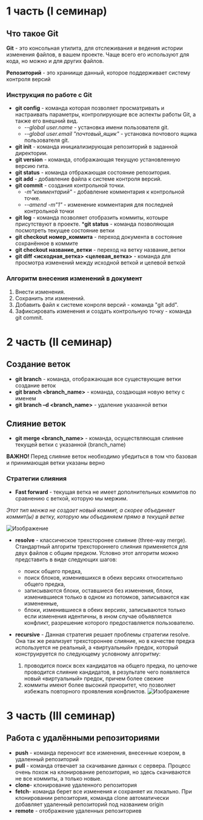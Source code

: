 # 1 часть (I семинар)

## Что такое Git
 __Git__ - это консольная утилита, для отслеживания и ведения истории изменения файлов, в вашем проекте. Чаще всего его используют для кода, но можно и для других файлов. 

 __Репозиторий__ - это храниище данный, которое поддерживает систему контроля версий

 ### Инструкция по работе с Git

* __git config__ - команда которая позволяет просматривать и настраивать параметры, контролирующие все аспекты работы Git, а также его внешний вид.
    * *--global user.name* - установка имени пользователя git.
    * *--global user.email "почтовый_ящик"* - установка почтового ящика  пользователя git.
* __git init__ - команда инициализирующая репозиторий в заданной директории.
* __git version__ - команда, отображающая текущую установленную версию гита.
* __git status__ - команда отбражающая состояние репозитория.   
* __git add__ - добавление файла к системе контроля версий.
* __git commit__ - создания контрольной точки. 
    * *-m"комментарий"* - добавление комментария к контрольной точке.
    * *--amend -m"1"*  - изменение комментария для последней контрольной точки
* __git log__ - команда позволяет отобразить коммиты, котоыре присутствуют в проекте.
*__git status__ - команда позволяющая посмотреть текущее состояние ветки
* __git checkout номер_коммита__ - переход документа в состояние сохранённое в коммите
* __git checkout название_ветки__ - переход на ветку название_ветки 
* __git diff <исходная_ветка> <целевая_ветка>__ - команда для просмотра изменений между исходной веткой и целевой веткой

### Алгоритм внесения изменений в документ

1. Внести изменения.
2. Сохранить эти изменений.
3. Добавить файл к системе конроля версий - команда "git add".
4. Зафиксировать изменения и создать контрольную точку - команда git commit.

# 2 часть (II семинар)

## Создание веток

* __git branch__ -  команда, отображающая все существующие ветки создание веток
* __git branch <branch_name>__ - команда, создающая новую ветку с именем 
* __git branch –d <branch_name>__ - удаление указанной ветки

## Слияние веток

* __git merge <branch_name>__ - команда, осуществляющая слияние текущей ветки с указанной (branch_name)

 __ВАЖНО!__ Перед слияние веток необходимо убедиться в том что базовая и принимающая ветки указаны верно

 ### Стратегии слияния

* __Fast forward__ - текущая ветка не имеет дополнительных коммитов по сравнению с веткой, которую мы мержим.

*Этот тип менжа не создает новый коммит, а скорее объединяет коммит(ы) в ветку, которую мы объединяем прямо в текущей ветке*

![Изображение](https://joprblob.azureedge.net/site/blog/50fa5f40-93ac-475e-895d-8724cc761d19/ff.gif)

* __resolve__ -  классическое трехсторонее слияние (three-way merge). Стандартный алгоритм трехстороннего слияния применяется для двух файлов с общим предком. Условно этот алгоритм можно представить в виде следующих шагов:
    * поиск общего предка,
    * поиск блоков, изменившихся в обеих версиях относительно общего предка,
    * записываются блоки, оставшиеся без изменения, блоки, изменившиеся только в одном из потомков, записываются как измененные,
    * блоки, изменившиеся в обеих версиях, записываются только если изменения идентичны, в ином случае объявляется конфликт, разрешение которого предоставляется пользователю. 

* __recursive__ - Данная стратегия решает проблемы стратегии resolve. Она так же реализует трехстороннее слияние, но в качестве предка используется не реальный, а «виртуальный» предок, который конструируется по следующему условному алгоритму:
    1. проводится поиск всех кандидатов на общего предка, по цепочке проводится слияние кандидатов, в результате чего появляется новый «виртуальный» предок, причем более свежие 
    2. коммиты имеют более высокий приоритет, что позволяет избежать повторного проявления конфликтов.
![Изображение](https://habrastorage.org/r/w1560/getpro/habr/post_images/141/6f7/fc8/1416f7fc87b985febe5cb513b927562b.png)    

# 3 часть (III семинар)

## Работа с удалёнными репозиториями

* __push__ - команда переносит все изменения, внесенные юзером, в удаленный репозиторий
* __pull__ -  команда отвечает за скачивание данных с сервера. Процесс очень похож на клонирование репозитория, но здесь скачиваются не все коммиты, а только новые. 
* __clone__-  клонирование удаленного репозитория
* __fetch__- команда берет все изменения и сохраняет их локально. При клонировании репозитория, команда clone автоматически добавляет удаленный репозиторий под названием origin
* __remote__ -  отображение удаленных репозиториев